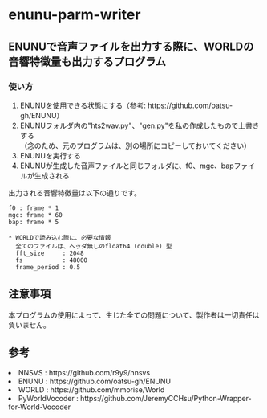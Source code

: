 # enunu-parm-writer
<h2>ENUNUで音声ファイルを出力する際に、WORLDの音響特徴量も出力するプログラム</h2>

<h3>使い方</h3>
<ol>
<li>ENUNUを使用できる状態にする（参考: https://github.com/oatsu-gh/ENUNU）</li>
<li>ENUNUフォルダ内の"hts2wav.py"、"gen.py"を私の作成したもので上書きする<br>（念のため、元のプログラムは、別の場所にコピーしておいてください）</li>
<li>ENUNUを実行する</li>
<li>ENUNUが生成した音声ファイルと同じフォルダに、f0、mgc、bapファイルが生成される</li>
</ol>

<p>出力される音響特徴量は以下の通りです。</p>

	f0 : frame * 1
	mgc: frame * 60
	bap: frame * 5
	
	* WORLDで読み込む際に、必要な情報
	  全てのファイルは、ヘッダ無しのfloat64 (double) 型
	  fft_size     : 2048 
	  fs           : 48000
	  frame_period : 0.5

<h2>注意事項</h2>
本プログラムの使用によって、生じた全ての問題について、製作者は一切責任は負いません。

<h2>参考</h2>
<li>NNSVS          : https://github.com/r9y9/nnsvs </li>	
<li>ENUNU          : https://github.com/oatsu-gh/ENUNU </li>
<li>WORLD          : https://github.com/mmorise/World </li>
<li>PyWorldVocoder : https://github.com/JeremyCCHsu/Python-Wrapper-for-World-Vocoder </li>
